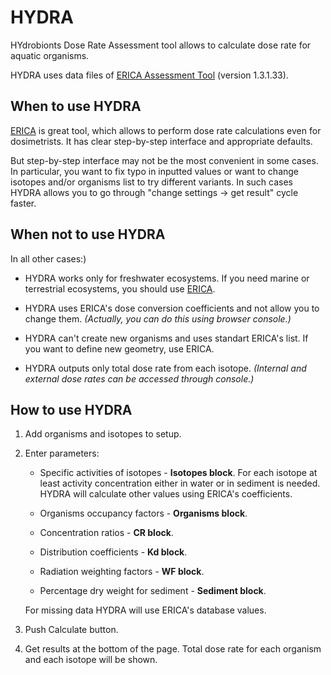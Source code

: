 # HYDRA

HYdrobionts Dose Rate Assessment tool allows to calculate dose rate for aquatic organisms.

HYDRA uses data files of [ERICA Assessment Tool](http://erica-tool.com/) (version 1.3.1.33).

## When to use HYDRA

[ERICA](http://erica-tool.com/) is great tool, which allows to perform dose rate calculations even for dosimetrists. It has clear step-by-step interface and appropriate defaults.

But step-by-step interface may not be the most convenient in some cases. In particular, you want to fix typo in inputted values or want to change isotopes and/or organisms list to try different variants. In such cases HYDRA allows you to go through "change settings -> get result" cycle faster.

## When not to use HYDRA

In all other cases:)

- HYDRA works only for freshwater ecosystems. If you need marine or terrestrial ecosystems, you should use [ERICA](http://erica-tool.com/).

- HYDRA uses ERICA's dose conversion coefficients and not allow you to change them. *(Actually, you can do this using browser console.)*

- HYDRA can't create new organisms and uses standart ERICA's list. If you want to define new geometry, use ERICA.

- HYDRA outputs only total dose rate from each isotope. *(Internal and external dose rates can be accessed through console.)*

## How to use HYDRA

1. Add organisms and isotopes to setup.

2. Enter parameters:

    - Specific activities of isotopes - **Isotopes block**. For each isotope at least activity concentration either in water or in sediment is needed. HYDRA will calculate other values using ERICA's coefficients.

    - Organisms occupancy factors - **Organisms block**.

    - Concentration ratios - **CR block**.

    - Distribution coefficients - **Kd block**.

    - Radiation weighting factors - **WF block**.

    - Percentage dry weight for sediment - **Sediment block**.

    For missing data HYDRA will use ERICA's database values.

3. Push Calculate button.

4. Get results at the bottom of the page. Total dose rate for each organism and each isotope will be shown.
